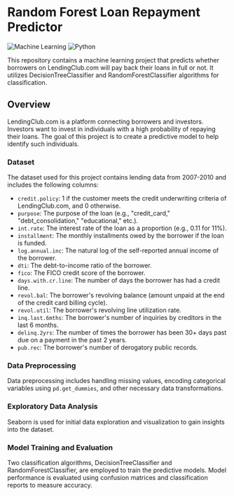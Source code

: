 # Random Forest Loan Repayment Predictor

![Machine Learning](https://img.shields.io/badge/Machine%20Learning-DecisionTree%20%7C%20RandomForest-brightgreen.svg)
![Python](https://img.shields.io/badge/Python-3.x-blue.svg)

This repository contains a machine learning project that predicts whether borrowers on LendingClub.com will pay back their loans in full or not. It utilizes DecisionTreeClassifier and RandomForestClassifier algorithms for classification.

## Overview

LendingClub.com is a platform connecting borrowers and investors. Investors want to invest in individuals with a high probability of repaying their loans. The goal of this project is to create a predictive model to help identify such individuals.

### Dataset

The dataset used for this project contains lending data from 2007-2010 and includes the following columns:

- `credit.policy`: 1 if the customer meets the credit underwriting criteria of LendingClub.com, and 0 otherwise.
- `purpose`: The purpose of the loan (e.g., "credit_card," "debt_consolidation," "educational," etc.).
- `int.rate`: The interest rate of the loan as a proportion (e.g., 0.11 for 11%).
- `installment`: The monthly installments owed by the borrower if the loan is funded.
- `log.annual.inc`: The natural log of the self-reported annual income of the borrower.
- `dti`: The debt-to-income ratio of the borrower.
- `fico`: The FICO credit score of the borrower.
- `days.with.cr.line`: The number of days the borrower has had a credit line.
- `revol.bal`: The borrower's revolving balance (amount unpaid at the end of the credit card billing cycle).
- `revol.util`: The borrower's revolving line utilization rate.
- `inq.last.6mths`: The borrower's number of inquiries by creditors in the last 6 months.
- `delinq.2yrs`: The number of times the borrower has been 30+ days past due on a payment in the past 2 years.
- `pub.rec`: The borrower's number of derogatory public records.

### Data Preprocessing

Data preprocessing includes handling missing values, encoding categorical variables using `pd.get_dummies`, and other necessary data transformations.

### Exploratory Data Analysis

Seaborn is used for initial data exploration and visualization to gain insights into the dataset.

### Model Training and Evaluation

Two classification algorithms, DecisionTreeClassifier and RandomForestClassifier, are employed to train the predictive models. Model performance is evaluated using confusion matrices and classification reports to measure accuracy.


